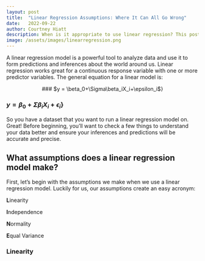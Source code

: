 ```yaml
---
layout: post
title:  "Linear Regression Assumptions: Where It Can All Go Wrong"
date:   2022-09-22
author: Courtney Hiatt
description: When is it appropriate to use linear regression? This post will guide you through the assumptions your data needs to pass in order to be confident in your linear regression analysis.
image: /assets/images/linearregression.png
---
```


A linear regression model is a powerful tool to analyze data and use it to form predictions and inferences about the world around us. Linear regression works great for a continuous response variable with one or more predictor variables. The general equation for a linear model is: 

<p align="center">
  ### $y = \beta_0+\Sigma\beta_iX_i+\epsilon_i$}
</p>

### $y = \beta_0+\Sigma\beta_iX_i+\epsilon_i$}

So you have a dataset that you want to run a linear regression model on. Great! Before beginning, you’ll want to check a few things to understand your data better and ensure your inferences and predictions will be accurate and precise.

## What assumptions does a linear regression model make?

First, let’s begin with the assumptions we make when we use a linear regression model. Luckily for us, our assumptions create an easy acronym:

**L**inearity

**I**ndependence

**N**ormality

**E**qual Variance

### Linearity


